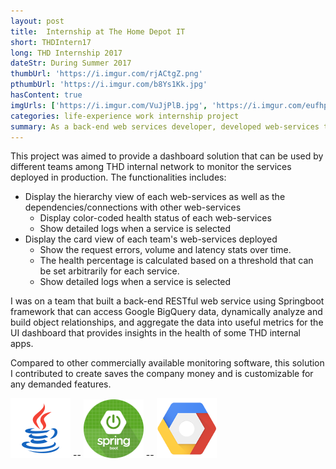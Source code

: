 ```yaml
---
layout: post
title:  Internship at The Home Depot IT
short: THDIntern17
long: THD Internship 2017
dateStr: During Summer 2017
thumbUrl: 'https://i.imgur.com/rjACtgZ.png'
pthumbUrl: 'https://i.imgur.com/b8Ys1Kk.jpg'
hasContent: true
imgUrls: ['https://i.imgur.com/VuJjPlB.jpg', 'https://i.imgur.com/eufhpr7.jpg', 'https://i.imgur.com/1ejXmF1.jpg', 'https://i.imgur.com/8TSPU8c.jpg']
categories: life-experience work internship project
summary: As a back-end web services developer, developed web-services that queries Google BigQuery, then analyze and aggregate data into meaningful metrics that provides insights on THD internal services performance.
---
```

This project was aimed to provide a dashboard solution that can be used by different teams among THD internal network to monitor the services deployed in production. The functionalities includes:
* Display the hierarchy view of each web-services as well as the dependencies/connections with other web-services
  * Display color-coded health status of each web-services
  * Show detailed logs when a service is selected
* Display the card view of each team's web-services deployed
  * Show the request errors, volume and latency stats over time.
  * The health percentage is calculated based on a threshold that can be set arbitrarily for each service.
  * Show detailed logs when a service is selected

I was on a team that built a back-end RESTful web service using Springboot framework that can access Google BigQuery data, dynamically analyze and build object relationships, and aggregate the data into useful metrics for the UI dashboard that provides insights in the health of some THD internal apps.

Compared to other commercially available monitoring software, this solution I contributed to create saves the company money and is customizable for any demanded features.

![Java Logo](/assets/logos/java.png) -- ![Springboot Logo](/assets/logos/spring-boot.png) -- ![Google Cloud Platform Logo](/assets/logos/GCP.png)
